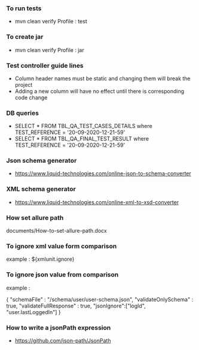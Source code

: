 ### To run tests
- mvn clean verify
Profile : test

### To create jar
- mvn clean verify
Profile : jar

### Test controller guide lines
- Column header names must be static and changing them will break the project
- Adding a new column will have no effect until there is corresponding code change

### DB queries
- SELECT * FROM TBL_QA_TEST_CASES_DETAILS where TEST_REFERENCE = '20-09-2020-12-21-59'
- SELECT * FROM TBL_QA_FINAL_TEST_RESULT where TEST_REFERENCE = '20-09-2020-12-21-59'

### Json schema generator
- https://www.liquid-technologies.com/online-json-to-schema-converter

### XML schema generator
- https://www.liquid-technologies.com/online-xml-to-xsd-converter

### How set allure path
documents/How-to-set-allure-path.docx

### To ignore xml value form comparison
example : <logId>${xmlunit.ignore}</logId>

### To ignore json value from comparison
example : 

{
 "schemaFile" : "/schema/user/user-schema.json",
 "validateOnlySchema" : true,
 "validateFullResponse" : true,
 "jsonIgnore":["logId", "user.lastLoggedIn"]
}

### How to write a jsonPath expression
- https://github.com/json-path/JsonPath